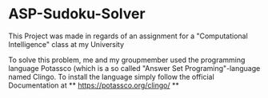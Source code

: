 # ASP-Sudoku-Solver
This Project was made in regards of an assignment for a "Computational Intelligence" class at my University

To solve this problem, me and my groupmember used the programming language Potassco (which is a so called "Answer Set Programing"-language named Clingo.
To install the language simply follow the official Documentation at ** https://potassco.org/clingo/ **

